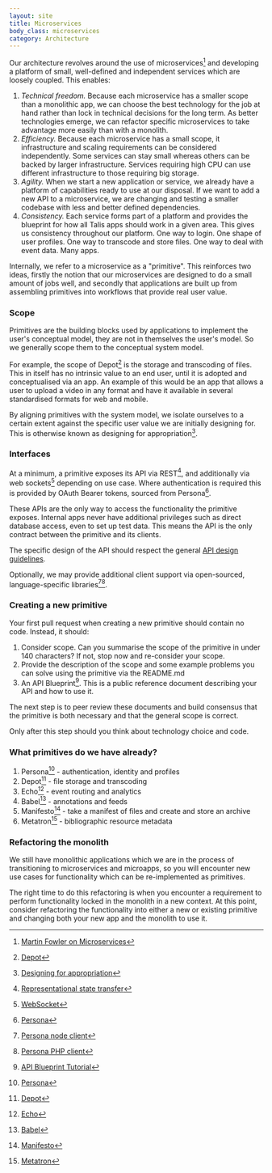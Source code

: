 ```yaml
---
layout: site
title: Microservices
body_class: microservices
category: Architecture
---
```



Our architecture revolves around the use of microservices[^1] and developing a platform of small, well-defined and
independent services which are loosely coupled. This enables:

1. *Technical freedom.* Because each microservice has a smaller scope than a monolithic app, we can choose the best
technology for the job at hand rather than lock in technical decisions for the long term. As better technologies emerge,
we can refactor specific microservices to take advantage more easily than with a monolith.
1. *Efficiency.* Because each microservice has a small scope, it infrastructure and scaling requirements can be
considered independently. Some services can stay small whereas others can be backed by larger infrastructure. Services
requiring high CPU can use different infrastructure to those requiring big storage.
1. *Agility.* When we start a new application or service, we already have a platform of capabilities ready to use at our
disposal. If we want to add a new API to a microservice, we are changing and testing a smaller codebase with less and
better defined dependencies.
1. *Consistency.* Each service forms part of a platform and provides the blueprint for how all Talis apps should work in a
given area. This gives us consistency throughout our platform. One way to login. One shape of user profiles. One way to
transcode and store files. One way to deal with event data. Many apps.

Internally, we refer to a microservice as a "primitive". This reinforces two ideas, firstly the notion that our
microservices are designed to do a small amount of jobs well, and secondly that applications are built up from
assembling primitives into workflows that provide real user value.


### Scope

Primitives are the building blocks used by applications to implement the user's conceptual model, they are not in
themselves the user's model. So we generally scope them to the conceptual system model.

For example, the scope of Depot[^6] is the storage and transcoding of files. This in itself has no intrinsic value to an
end user, until it is adopted and conceptualised via an app. An example of this would be an app that allows a user to
upload a video in any format and have it available in several standardised formats for web and mobile.

By aligning primitives with the system model, we isolate ourselves to a certain extent against the specific user value
we are initially designing for. This is otherwise known as designing for appropriation[^11].


### Interfaces

At a minimum, a primitive exposes its API via REST[^2], and additionally via web sockets[^3] depending on use case.
Where authentication is required this is provided by OAuth Bearer tokens, sourced from Persona[^5].

These APIs are the only way to access the functionality the primitive exposes. Internal apps never have additional
privileges such as direct database access, even to set up test data. This means the API is the only contract between the primitive and its clients.

The specific design of the API should respect the general [API design guidelines](apis.html).

Optionally, we may provide additional client support via open-sourced, language-specific libraries[^12][^13].


### Creating a new primitive

Your first pull request when creating a new primitive should contain no code. Instead, it should:

1. Consider scope. Can you summarise the scope of the primitive in under 140 characters? If not, stop now and re-consider
your scope.
1. Provide the description of the scope and some example problems you can solve using the primitive via the README.md
1. An API Blueprint[^4]. This is a public reference document describing your API and how to use it.

The next step is to peer review these documents and build consensus that the primitive is both necessary and that the
general scope is correct.

Only after this step should you think about technology choice and code.


### What primitives do we have already?

1. Persona[^5] - authentication, identity and profiles
1. Depot[^6] - file storage and transcoding
1. Echo[^7] - event routing and analytics
1. Babel[^8] - annotations and feeds
1. Manifesto[^9] - take a manifest of files and create and store an archive
1. Metatron[^10] - bibliographic resource metadata


### Refactoring the monolith

We still have monolithic applications which we are in the process of transitioning to microservices and microapps, so
you will encounter new use cases for functionality which can be re-implemented as primitives.

The right time to do this refactoring is when you encounter a requirement to perform functionality locked in the
monolith in a new context. At this point, consider refactoring the functionality into either a new or existing primitive
and changing both your new app and the monolith to use it.




[^1]: [Martin Fowler on Microservices](http://martinfowler.com/articles/microservices.html)
[^2]: [Representational state transfer](http://en.wikipedia.org/wiki/Representational_state_transfer)
[^3]: [WebSocket](http://en.wikipedia.org/wiki/WebSocket)
[^4]: [API Blueprint Tutorial](http://docs.talisecho.apiary.io/)
[^5]: [Persona](http://docs.talispersona.apiary.io/)
[^6]: [Depot](http://docs.talisdepot.apiary.io/)
[^7]: [Echo](http://docs.talisecho.apiary.io/)
[^8]: [Babel](http://docs.talisbabel.apiary.io/)
[^9]: [Manifesto](http://docs.talismanifesto.apiary.io/)
[^10]: [Metatron](http://docs.talismetatron.apiary.io/)
[^11]: [Designing for appropriation](http://www.bcs.org/upload/pdf/ewic_hc07_sppaper7.pdf)
[^12]: [Persona node client](https://github.com/talis/persona-node-client)
[^13]: [Persona PHP client](https://github.com/talis/persona-php-client)